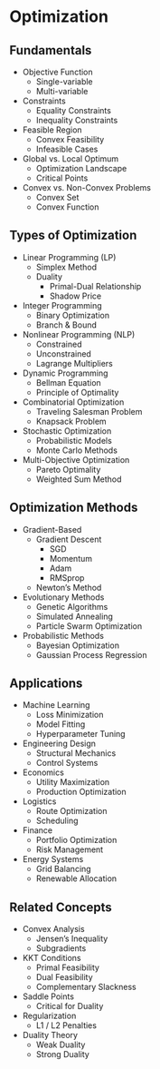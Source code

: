 # Optimization

## Fundamentals
- Objective Function
  - Single-variable
  - Multi-variable
- Constraints
  - Equality Constraints
  - Inequality Constraints
- Feasible Region
  - Convex Feasibility
  - Infeasible Cases
- Global vs. Local Optimum
  - Optimization Landscape
  - Critical Points
- Convex vs. Non-Convex Problems
  - Convex Set
  - Convex Function

## Types of Optimization
- Linear Programming (LP)
  - Simplex Method
  - Duality
    - Primal-Dual Relationship
    - Shadow Price
- Integer Programming
  - Binary Optimization
  - Branch & Bound
- Nonlinear Programming (NLP)
  - Constrained
  - Unconstrained
  - Lagrange Multipliers
- Dynamic Programming
  - Bellman Equation
  - Principle of Optimality
- Combinatorial Optimization
  - Traveling Salesman Problem
  - Knapsack Problem
- Stochastic Optimization
  - Probabilistic Models
  - Monte Carlo Methods
- Multi-Objective Optimization
  - Pareto Optimality
  - Weighted Sum Method

## Optimization Methods
- Gradient-Based
  - Gradient Descent
    - SGD
    - Momentum
    - Adam
    - RMSprop
  - Newton’s Method
- Evolutionary Methods
  - Genetic Algorithms
  - Simulated Annealing
  - Particle Swarm Optimization
- Probabilistic Methods
  - Bayesian Optimization
  - Gaussian Process Regression

## Applications
- Machine Learning
  - Loss Minimization
  - Model Fitting
  - Hyperparameter Tuning
- Engineering Design
  - Structural Mechanics
  - Control Systems
- Economics
  - Utility Maximization
  - Production Optimization
- Logistics
  - Route Optimization
  - Scheduling
- Finance
  - Portfolio Optimization
  - Risk Management
- Energy Systems
  - Grid Balancing
  - Renewable Allocation

## Related Concepts
- Convex Analysis
  - Jensen’s Inequality
  - Subgradients
- KKT Conditions
  - Primal Feasibility
  - Dual Feasibility
  - Complementary Slackness
- Saddle Points
  - Critical for Duality
- Regularization
  - L1 / L2 Penalties
- Duality Theory
  - Weak Duality
  - Strong Duality
